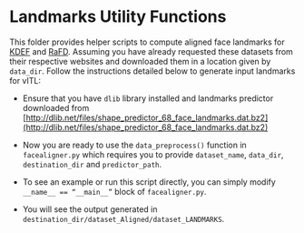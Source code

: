 Landmarks Utility Functions
================

This folder provides helper scripts to compute aligned face landmarks for [KDEF](https://www.kdef.se/) and [RaFD](http://www.socsci.ru.nl:8180/RaFD2/RaFD). Assuming you have already requested these datasets from their respective websites and downloaded them in a location given by `data_dir`. Follow the instructions detailed below to generate input landmarks for vITL:

- Ensure that you have `dlib` library installed and landmarks predictor downloaded from [http://dlib.net/files/shape_predictor_68_face_landmarks.dat.bz2](http://dlib.net/files/shape_predictor_68_face_landmarks.dat.bz2)

- Now you are ready to use the `data_preprocess()` function in `facealigner.py` which requires you to provide `dataset_name`, `data_dir`, `destination_dir` and `predictor_path`.

- To see an example or run this script directly, you can simply modify `__name__ == “__main__”` block of `facealigner.py`.

- You will see the output generated in `destination_dir/dataset_Aligned/dataset_LANDMARKS`.
